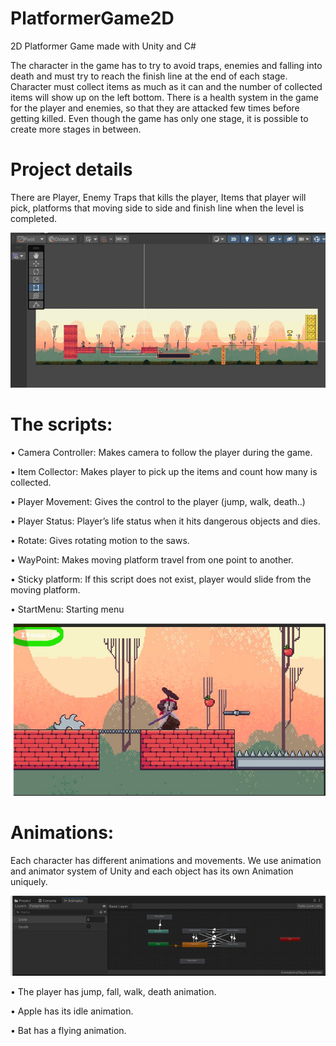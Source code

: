 # PlatformerGame2D
2D Platformer Game made with Unity and C#

The character in the game has to try to avoid traps, enemies and falling into death and must try to reach the finish line at the end of each stage. Character must collect items as much as it can and the number of collected items will show up on the left bottom. There is a health system in the game for the player and enemies, so that they are attacked few times before getting killed. 
Even though the game has only one stage, it is possible to create more stages in between.

# Project details

There are Player, Enemy Traps that kills the player,  Items that player will pick, platforms that moving side to side and finish line when the level is completed.


![](images/img1.png)


# The scripts:
•	Camera Controller: Makes camera to follow the player during the game.

•	Item Collector: Makes player to pick up the items and count how many is collected.

•	Player Movement: Gives the control to the player (jump, walk, death..) 

•	Player Status: Player’s life status when it hits dangerous objects and dies.

•	Rotate: Gives rotating motion to the saws.

•	WayPoint: Makes moving platform travel from one point to another.

•	Sticky platform: If this script does not exist, player would slide from the moving platform.

•	StartMenu: Starting menu

![](images/img2.png)

# Animations:
Each character has different animations and movements. 
We use animation and animator system of Unity and each object has its own Animation uniquely.

![](images/img3.png)
 

•	The player has jump, fall, walk, death animation.

•	Apple has its idle animation.

•	Bat has a flying animation.
